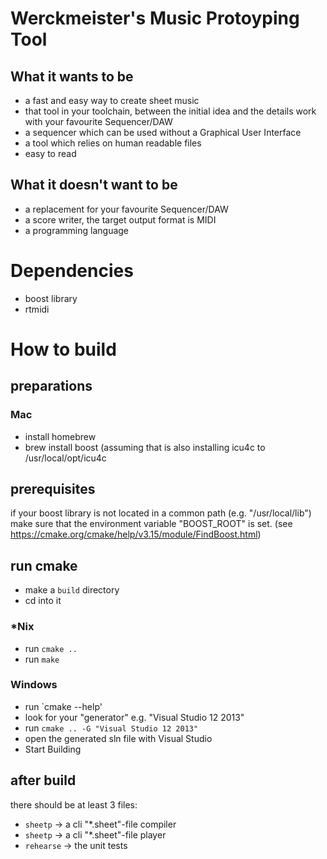 # Werckmeister's Music Protoyping Tool
## What it wants to be
* a fast and easy way to create sheet music
* that tool in your toolchain, between the initial idea and the details work with your favourite Sequencer/DAW
* a sequencer which can be used without a Graphical User Interface
* a tool which relies on human readable files
* easy to read

## What it doesn't want to be
* a replacement for your favourite Sequencer/DAW
* a score writer, the target output format is MIDI
* a programming language
  

# Dependencies
- boost library
- rtmidi

# How to build 
## preparations
### Mac
 - install homebrew
 - brew install boost (assuming that is also installing icu4c to /usr/local/opt/icu4c
## prerequisites
if your boost library is not located in a common path (e.g. "/usr/local/lib") make sure that the 
environment variable "BOOST_ROOT" is set. (see https://cmake.org/cmake/help/v3.15/module/FindBoost.html)
## run cmake
- make a `build` directory
- cd into it
### *Nix
- run `cmake ..`
- run `make`
### Windows
- run `cmake --help' 
- look for your "generator" e.g. "Visual Studio 12 2013"
- run `cmake .. -G "Visual Studio 12 2013"`
- open the generated sln file with Visual Studio
- Start Building
## after build
there should be at least 3 files:
- `sheetp` -> a cli "*.sheet"-file compiler
- `sheetp` -> a cli "*.sheet"-file player
- `rehearse` -> the unit tests

